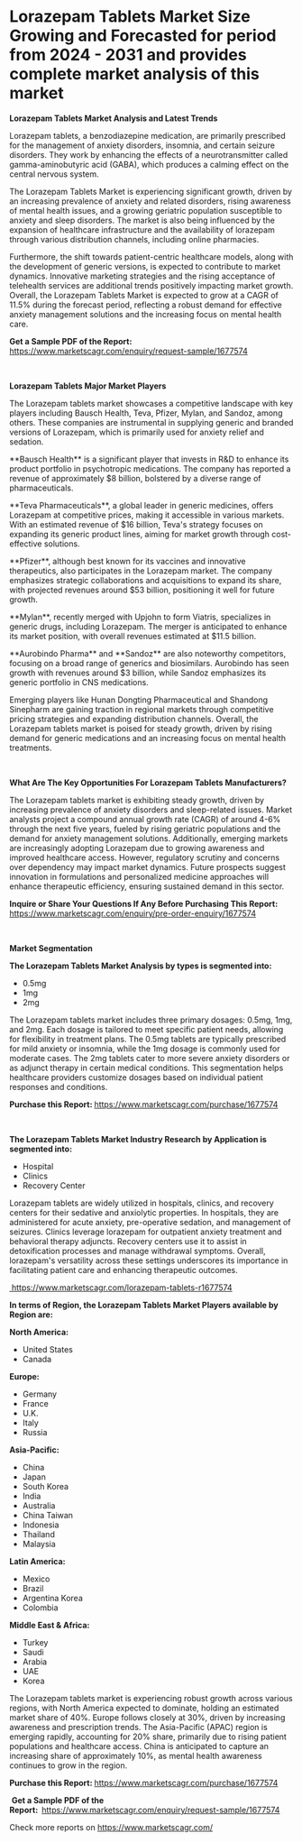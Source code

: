 <p><h1>Lorazepam Tablets Market Size Growing and Forecasted for period from 2024 - 2031 and provides complete market analysis of this market</h1></p><p><strong>Lorazepam Tablets Market Analysis and Latest Trends</strong></p>
<p><p>Lorazepam tablets, a benzodiazepine medication, are primarily prescribed for the management of anxiety disorders, insomnia, and certain seizure disorders. They work by enhancing the effects of a neurotransmitter called gamma-aminobutyric acid (GABA), which produces a calming effect on the central nervous system. </p><p>The Lorazepam Tablets Market is experiencing significant growth, driven by an increasing prevalence of anxiety and related disorders, rising awareness of mental health issues, and a growing geriatric population susceptible to anxiety and sleep disorders. The market is also being influenced by the expansion of healthcare infrastructure and the availability of lorazepam through various distribution channels, including online pharmacies. </p><p>Furthermore, the shift towards patient-centric healthcare models, along with the development of generic versions, is expected to contribute to market dynamics. Innovative marketing strategies and the rising acceptance of telehealth services are additional trends positively impacting market growth. Overall, the Lorazepam Tablets Market is expected to grow at a CAGR of 11.5% during the forecast period, reflecting a robust demand for effective anxiety management solutions and the increasing focus on mental health care.</p></p>
<p><strong>Get a Sample PDF of the Report:&nbsp;</strong> <a href="https://www.marketscagr.com/enquiry/request-sample/1677574?utm_campaign=1944&utm_medium=2&utm_source=Github&utm_content=ia&utm_term=28122024&utm_id=lorazepam-tablets">https://www.marketscagr.com/enquiry/request-sample/1677574</a></p>
<p>&nbsp;</p>
<p><strong>Lorazepam Tablets Major Market Players</strong></p>
<p><p>The Lorazepam tablets market showcases a competitive landscape with key players including Bausch Health, Teva, Pfizer, Mylan, and Sandoz, among others. These companies are instrumental in supplying generic and branded versions of Lorazepam, which is primarily used for anxiety relief and sedation.</p><p>**Bausch Health** is a significant player that invests in R&D to enhance its product portfolio in psychotropic medications. The company has reported a revenue of approximately $8 billion, bolstered by a diverse range of pharmaceuticals.</p><p>**Teva Pharmaceuticals**, a global leader in generic medicines, offers Lorazepam at competitive prices, making it accessible in various markets. With an estimated revenue of $16 billion, Teva's strategy focuses on expanding its generic product lines, aiming for market growth through cost-effective solutions.</p><p>**Pfizer**, although best known for its vaccines and innovative therapeutics, also participates in the Lorazepam market. The company emphasizes strategic collaborations and acquisitions to expand its share, with projected revenues around $53 billion, positioning it well for future growth.</p><p>**Mylan**, recently merged with Upjohn to form Viatris, specializes in generic drugs, including Lorazepam. The merger is anticipated to enhance its market position, with overall revenues estimated at $11.5 billion.</p><p>**Aurobindo Pharma** and **Sandoz** are also noteworthy competitors, focusing on a broad range of generics and biosimilars. Aurobindo has seen growth with revenues around $3 billion, while Sandoz emphasizes its generic portfolio in CNS medications.</p><p>Emerging players like Hunan Dongting Pharmaceutical and Shandong Sinepharm are gaining traction in regional markets through competitive pricing strategies and expanding distribution channels. Overall, the Lorazepam tablets market is poised for steady growth, driven by rising demand for generic medications and an increasing focus on mental health treatments.</p></p>
<p>&nbsp;</p>
<p><strong>What Are The Key Opportunities For Lorazepam Tablets Manufacturers?</strong></p>
<p><p>The Lorazepam tablets market is exhibiting steady growth, driven by increasing prevalence of anxiety disorders and sleep-related issues. Market analysts project a compound annual growth rate (CAGR) of around 4-6% through the next five years, fueled by rising geriatric populations and the demand for anxiety management solutions. Additionally, emerging markets are increasingly adopting Lorazepam due to growing awareness and improved healthcare access. However, regulatory scrutiny and concerns over dependency may impact market dynamics. Future prospects suggest innovation in formulations and personalized medicine approaches will enhance therapeutic efficiency, ensuring sustained demand in this sector.</p></p>
<p><strong>Inquire or Share Your Questions If Any Before Purchasing This Report:</strong> <a href="https://www.marketscagr.com/enquiry/pre-order-enquiry/1677574?utm_campaign=1944&utm_medium=2&utm_source=Github&utm_content=ia&utm_term=28122024&utm_id=lorazepam-tablets">https://www.marketscagr.com/enquiry/pre-order-enquiry/1677574</a></p>
<p>&nbsp;</p>
<p><strong>Market Segmentation</strong></p>
<p><strong>The Lorazepam Tablets Market Analysis by types is segmented into:</strong></p>
<p><ul><li>0.5mg</li><li>1mg</li><li>2mg</li></ul></p>
<p><p>The Lorazepam tablets market includes three primary dosages: 0.5mg, 1mg, and 2mg. Each dosage is tailored to meet specific patient needs, allowing for flexibility in treatment plans. The 0.5mg tablets are typically prescribed for mild anxiety or insomnia, while the 1mg dosage is commonly used for moderate cases. The 2mg tablets cater to more severe anxiety disorders or as adjunct therapy in certain medical conditions. This segmentation helps healthcare providers customize dosages based on individual patient responses and conditions.</p></p>
<p><strong>Purchase this Report:&nbsp;</strong><a href="https://www.marketscagr.com/purchase/1677574?utm_campaign=1944&utm_medium=2&utm_source=Github&utm_content=ia&utm_term=28122024&utm_id=lorazepam-tablets">https://www.marketscagr.com/purchase/1677574</a></p>
<p>&nbsp;</p>
<p><strong>The Lorazepam Tablets Market Industry Research by Application is segmented into:</strong></p>
<p><ul><li>Hospital</li><li>Clinics</li><li>Recovery Center</li></ul></p>
<p><p>Lorazepam tablets are widely utilized in hospitals, clinics, and recovery centers for their sedative and anxiolytic properties. In hospitals, they are administered for acute anxiety, pre-operative sedation, and management of seizures. Clinics leverage lorazepam for outpatient anxiety treatment and behavioral therapy adjuncts. Recovery centers use it to assist in detoxification processes and manage withdrawal symptoms. Overall, lorazepam's versatility across these settings underscores its importance in facilitating patient care and enhancing therapeutic outcomes.</p></p>
<p><a href="https://www.marketscagr.com/lorazepam-tablets-r1677574?utm_campaign=1944&utm_medium=2&utm_source=Github&utm_content=ia&utm_term=28122024&utm_id=lorazepam-tablets">&nbsp;https://www.marketscagr.com/lorazepam-tablets-r1677574</a></p>
<p><strong>In terms of Region, the Lorazepam Tablets Market Players available by Region are:</strong></p>
<p>
    <p> <strong> North America: </strong>
        <ul>
            <li>United States</li>
            <li>Canada</li>
        </ul>
        </p> 
    <p> <strong> Europe: </strong>
        <ul>
            <li>Germany</li>
            <li>France</li>
            <li>U.K.</li>
            <li>Italy</li>
            <li>Russia</li>
        </ul>
        </p> 
    <p> <strong> Asia-Pacific: </strong>
        <ul>
            <li>China</li>
            <li>Japan</li>
            <li>South Korea</li>
            <li>India</li>
            <li>Australia</li>
            <li>China Taiwan</li>
            <li>Indonesia</li>
            <li>Thailand</li>
            <li>Malaysia</li>
        </ul>
        </p> 
    <p> <strong> Latin America: </strong>
        <ul>
            <li>Mexico</li>
            <li>Brazil</li>
            <li>Argentina Korea</li>
            <li>Colombia</li>
        </ul>
        </p> 
    <p> <strong> Middle East & Africa: </strong>
        <ul>
            <li>Turkey</li>
            <li>Saudi</li>
            <li>Arabia</li>
            <li>UAE</li>
            <li>Korea</li>
        </ul>
    </p>
    </p>
<p><p>The Lorazepam tablets market is experiencing robust growth across various regions, with North America expected to dominate, holding an estimated market share of 40%. Europe follows closely at 30%, driven by increasing awareness and prescription trends. The Asia-Pacific (APAC) region is emerging rapidly, accounting for 20% share, primarily due to rising patient populations and healthcare access. China is anticipated to capture an increasing share of approximately 10%, as mental health awareness continues to grow in the region.</p></p>
<p><strong>Purchase this Report: </strong><a href="https://www.marketscagr.com/purchase/1677574?utm_campaign=1944&utm_medium=2&utm_source=Github&utm_content=ia&utm_term=28122024&utm_id=lorazepam-tablets">https://www.marketscagr.com/purchase/1677574</a></p>
<p>&nbsp;<strong>Get a Sample PDF of the Report:&nbsp;&nbsp;</strong><a href="https://www.marketscagr.com/enquiry/request-sample/1677574?utm_campaign=1944&utm_medium=2&utm_source=Github&utm_content=ia&utm_term=28122024&utm_id=lorazepam-tablets">https://www.marketscagr.com/enquiry/request-sample/1677574</a></p>
<p><strong></strong></p>
<p>Check more reports on <a href="https://www.marketscagr.com/?utm_campaign=1944&utm_medium=2&utm_source=Github&utm_content=ia&utm_term=28122024&utm_id=lorazepam-tablets">https://www.marketscagr.com/</a></p>